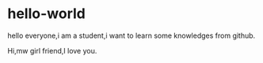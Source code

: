 # hello-world
hello everyone,i am a student,i want to learn some knowledges from github.

Hi,mw girl friend,I love you.
